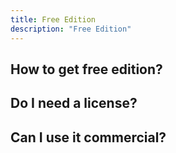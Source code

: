 ```yaml
---
title: Free Edition
description: "Free Edition"
---
```


<h2 id="how-to-get-free-edition"> How to get free edition? </h2>


<h2 id="do-i-need-license"> Do I need a license? </h2>


<h2 id="can-i-use-it-commercial"> Can I use it commercial? </h2>

